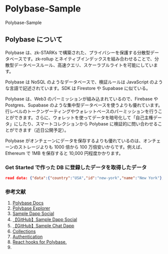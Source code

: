 # Polybase-Sample

Polybase-Sample

## Polybase について

Polybase は、zk-STARKs で構築された、プライバシーを保護する分散型データベースです。zk-rollup とネイティブインデックスを組み合わせることで、分散型データベースルール、高速クエリ、スケーラブルライトを可能にしています。

Polybase は NoSQL のようなデータベースで、検証ルールは JavaScript のような言語で記述されています。SDK は Firestore や Supabase に似ている。

Polybase は、Web3 のパーミッションが組み込まれているので、Firebase や Postgres、Supabase のような集中型データベースを使うよりも優れています。行レベルのトークンゲーティングやウォレットベースのパーミッションを行うことができます。さらに、ウォレットを使ってデータを暗号化して「自己主権データ」にしたり、スマートコレクションから Polybase に検証的に問い合わせることができます（近日公開予定）。

Polybase がオンチェーンにデータを保存するよりも優れているのは、オンチェーンのストレージよりも 1000 倍から 100 万倍安いからです。例えば、Ethereum で 1MB を保存すると 10,000 円程度かかります。

### Get Started で作った DB に登録したデータを取得したデータ

```json
read data: {"data":{"country":"USA","id":"new-york","name":"New York"},"block":{"hash":"0x0000000000000000000000000000000000000000000000000000000000000000"}}
```

### 参考文献

1. [Polybase Docs](https://polybase.xyz/docs/introduction)
2. [Polybase Explorer](https://explorer.testnet.polybase.xyz/)
3. [Sample Dapp Social](https://social.testnet.polybase.xyz/)
4. [【GitHub】Sample Dapp Social](https://github.com/polybase/social)
5. [【GitHub】Sample Chat Dapp](https://github.com/polybase/chat)
6. [Collections](https://polybase.xyz/docs/collections)
7. [Authentication](https://codesandbox.io/s/polybase-client-auth-vqo2ui?file=/index.html)
8. [React hooks for Polybase.](https://polybase.xyz/docs/react)
9. []()

